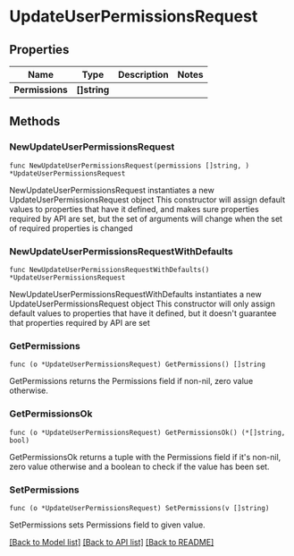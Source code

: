 # UpdateUserPermissionsRequest

## Properties

Name | Type | Description | Notes
------------ | ------------- | ------------- | -------------
**Permissions** | **[]string** |  | 

## Methods

### NewUpdateUserPermissionsRequest

`func NewUpdateUserPermissionsRequest(permissions []string, ) *UpdateUserPermissionsRequest`

NewUpdateUserPermissionsRequest instantiates a new UpdateUserPermissionsRequest object
This constructor will assign default values to properties that have it defined,
and makes sure properties required by API are set, but the set of arguments
will change when the set of required properties is changed

### NewUpdateUserPermissionsRequestWithDefaults

`func NewUpdateUserPermissionsRequestWithDefaults() *UpdateUserPermissionsRequest`

NewUpdateUserPermissionsRequestWithDefaults instantiates a new UpdateUserPermissionsRequest object
This constructor will only assign default values to properties that have it defined,
but it doesn't guarantee that properties required by API are set

### GetPermissions

`func (o *UpdateUserPermissionsRequest) GetPermissions() []string`

GetPermissions returns the Permissions field if non-nil, zero value otherwise.

### GetPermissionsOk

`func (o *UpdateUserPermissionsRequest) GetPermissionsOk() (*[]string, bool)`

GetPermissionsOk returns a tuple with the Permissions field if it's non-nil, zero value otherwise
and a boolean to check if the value has been set.

### SetPermissions

`func (o *UpdateUserPermissionsRequest) SetPermissions(v []string)`

SetPermissions sets Permissions field to given value.



[[Back to Model list]](../README.md#documentation-for-models) [[Back to API list]](../README.md#documentation-for-api-endpoints) [[Back to README]](../README.md)


